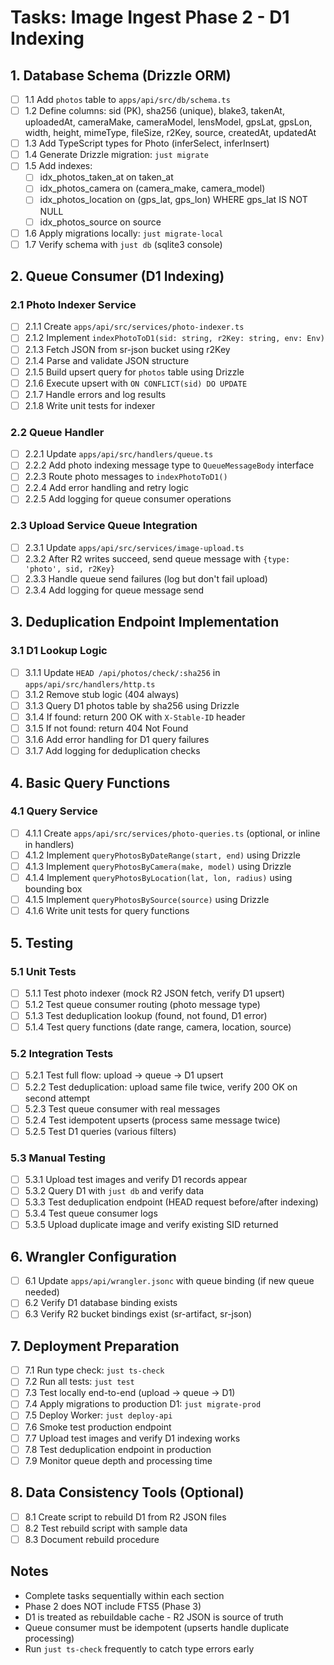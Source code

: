 # Tasks: Image Ingest Phase 2 - D1 Indexing

## 1. Database Schema (Drizzle ORM)
- [ ] 1.1 Add `photos` table to `apps/api/src/db/schema.ts`
- [ ] 1.2 Define columns: sid (PK), sha256 (unique), blake3, takenAt, uploadedAt, cameraMake, cameraModel, lensModel, gpsLat, gpsLon, width, height, mimeType, fileSize, r2Key, source, createdAt, updatedAt
- [ ] 1.3 Add TypeScript types for Photo (inferSelect, inferInsert)
- [ ] 1.4 Generate Drizzle migration: `just migrate`
- [ ] 1.5 Add indexes:
  - [ ] idx_photos_taken_at on taken_at
  - [ ] idx_photos_camera on (camera_make, camera_model)
  - [ ] idx_photos_location on (gps_lat, gps_lon) WHERE gps_lat IS NOT NULL
  - [ ] idx_photos_source on source
- [ ] 1.6 Apply migrations locally: `just migrate-local`
- [ ] 1.7 Verify schema with `just db` (sqlite3 console)

## 2. Queue Consumer (D1 Indexing)

### 2.1 Photo Indexer Service
- [ ] 2.1.1 Create `apps/api/src/services/photo-indexer.ts`
- [ ] 2.1.2 Implement `indexPhotoToD1(sid: string, r2Key: string, env: Env)`
- [ ] 2.1.3 Fetch JSON from sr-json bucket using r2Key
- [ ] 2.1.4 Parse and validate JSON structure
- [ ] 2.1.5 Build upsert query for `photos` table using Drizzle
- [ ] 2.1.6 Execute upsert with `ON CONFLICT(sid) DO UPDATE`
- [ ] 2.1.7 Handle errors and log results
- [ ] 2.1.8 Write unit tests for indexer

### 2.2 Queue Handler
- [ ] 2.2.1 Update `apps/api/src/handlers/queue.ts`
- [ ] 2.2.2 Add photo indexing message type to `QueueMessageBody` interface
- [ ] 2.2.3 Route photo messages to `indexPhotoToD1()`
- [ ] 2.2.4 Add error handling and retry logic
- [ ] 2.2.5 Add logging for queue consumer operations

### 2.3 Upload Service Queue Integration
- [ ] 2.3.1 Update `apps/api/src/services/image-upload.ts`
- [ ] 2.3.2 After R2 writes succeed, send queue message with `{type: 'photo', sid, r2Key}`
- [ ] 2.3.3 Handle queue send failures (log but don't fail upload)
- [ ] 2.3.4 Add logging for queue message send

## 3. Deduplication Endpoint Implementation

### 3.1 D1 Lookup Logic
- [ ] 3.1.1 Update `HEAD /api/photos/check/:sha256` in `apps/api/src/handlers/http.ts`
- [ ] 3.1.2 Remove stub logic (404 always)
- [ ] 3.1.3 Query D1 photos table by sha256 using Drizzle
- [ ] 3.1.4 If found: return 200 OK with `X-Stable-ID` header
- [ ] 3.1.5 If not found: return 404 Not Found
- [ ] 3.1.6 Add error handling for D1 query failures
- [ ] 3.1.7 Add logging for deduplication checks

## 4. Basic Query Functions

### 4.1 Query Service
- [ ] 4.1.1 Create `apps/api/src/services/photo-queries.ts` (optional, or inline in handlers)
- [ ] 4.1.2 Implement `queryPhotosByDateRange(start, end)` using Drizzle
- [ ] 4.1.3 Implement `queryPhotosByCamera(make, model)` using Drizzle
- [ ] 4.1.4 Implement `queryPhotosByLocation(lat, lon, radius)` using bounding box
- [ ] 4.1.5 Implement `queryPhotosBySource(source)` using Drizzle
- [ ] 4.1.6 Write unit tests for query functions

## 5. Testing

### 5.1 Unit Tests
- [ ] 5.1.1 Test photo indexer (mock R2 JSON fetch, verify D1 upsert)
- [ ] 5.1.2 Test queue consumer routing (photo message type)
- [ ] 5.1.3 Test deduplication lookup (found, not found, D1 error)
- [ ] 5.1.4 Test query functions (date range, camera, location, source)

### 5.2 Integration Tests
- [ ] 5.2.1 Test full flow: upload → queue → D1 upsert
- [ ] 5.2.2 Test deduplication: upload same file twice, verify 200 OK on second attempt
- [ ] 5.2.3 Test queue consumer with real messages
- [ ] 5.2.4 Test idempotent upserts (process same message twice)
- [ ] 5.2.5 Test D1 queries (various filters)

### 5.3 Manual Testing
- [ ] 5.3.1 Upload test images and verify D1 records appear
- [ ] 5.3.2 Query D1 with `just db` and verify data
- [ ] 5.3.3 Test deduplication endpoint (HEAD request before/after indexing)
- [ ] 5.3.4 Test queue consumer logs
- [ ] 5.3.5 Upload duplicate image and verify existing SID returned

## 6. Wrangler Configuration
- [ ] 6.1 Update `apps/api/wrangler.jsonc` with queue binding (if new queue needed)
- [ ] 6.2 Verify D1 database binding exists
- [ ] 6.3 Verify R2 bucket bindings exist (sr-artifact, sr-json)

## 7. Deployment Preparation
- [ ] 7.1 Run type check: `just ts-check`
- [ ] 7.2 Run all tests: `just test`
- [ ] 7.3 Test locally end-to-end (upload → queue → D1)
- [ ] 7.4 Apply migrations to production D1: `just migrate-prod`
- [ ] 7.5 Deploy Worker: `just deploy-api`
- [ ] 7.6 Smoke test production endpoint
- [ ] 7.7 Upload test images and verify D1 indexing works
- [ ] 7.8 Test deduplication endpoint in production
- [ ] 7.9 Monitor queue depth and processing time

## 8. Data Consistency Tools (Optional)
- [ ] 8.1 Create script to rebuild D1 from R2 JSON files
- [ ] 8.2 Test rebuild script with sample data
- [ ] 8.3 Document rebuild procedure

## Notes
- Complete tasks sequentially within each section
- Phase 2 does NOT include FTS5 (Phase 3)
- D1 is treated as rebuildable cache - R2 JSON is source of truth
- Queue consumer must be idempotent (upserts handle duplicate processing)
- Run `just ts-check` frequently to catch type errors early
